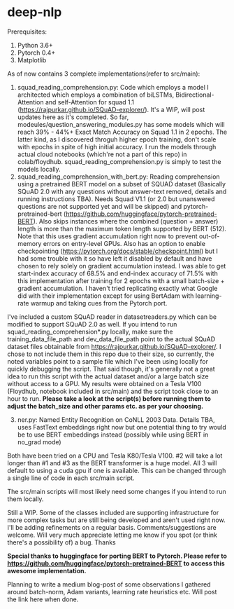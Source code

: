 # deep-nlp

Prerequisites:

1. Python 3.6+
2. Pytorch 0.4+
3. Matplotlib

As of now contains 3 complete implementations(refer to src/main):

1. squad_reading_comprehension.py: Code which employs a model I architected which employs a combination of biLSTMs, Bidirectional-Attention and self-Attention for squad 1.1 (https://rajpurkar.github.io/SQuAD-explorer/). It's a WIP, will post updates here as it's completed. So far, modeules/question_answering_modules.py has some models which will reach 39% - 44%+ Exact Match Accuracy on Squad 1.1 in 2 epochs. The latter kind, as I discovered throguh higher epoch training, don't scale with epochs in spite of high initial accuracy. I run the models through actual cloud notebooks (which're not a part of this repo) in colab/floydhub. squad_reading_comprehension.py is simply to test the models locally.
2. squad_reading_comprehension_with_bert.py: Reading comprehension using a pretrained BERT model on a subset of SQUAD  dataset (Basically SQuAD 2.0 with any questions without answer-text removed, details and running instructions TBA). Needs Squad V1.1 (or 2.0 but unanswered questions are not supported yet and will be skipped) and pytorch-pretrained-bert (https://github.com/huggingface/pytorch-pretrained-BERT). Also skips instances where the combined (question + answer) length is more than the maximum token length supported by BERT (512). Note that this uses gradient accumulation right now to prevent out-of-memory errors on entry-level GPUs. Also has an option to enable checkpointing (https://pytorch.org/docs/stable/checkpoint.html) but I had some trouble with it so have left it disabled by default and have chosen to rely solely on gradient accumulation instead. I was able to get start-index accuracy of 68.5% and end-index accuracy of 71.5% with this implementation after training for 2 epochs with a small batch-size + gradient accumulation. I haven't tried replicating exactly what Google did with their implementation except for using BertAdam with learning-rate warmup and taking cues from the Pytorch port.

I've included a custom SQuAD reader in datasetreaders.py which can be modified to support SQuAD 2.0 as well.
If you intend to run squad_reading_comprehension*.py locally, make sure the training_data_file_path and dev_data_file_path point to the actual SQuAD dataset files obtainable from https://rajpurkar.github.io/SQuAD-explorer/. I chose to not include them in this repo due to their size, so currently, the noted variables point to a sample file which I've been using locally for quickly debugging the script.
That said though, it's generally not a great idea to run this script with the actual dataset and/or a large batch size without access to a GPU. My results were obtained on a Tesla V100 (Floydhub, notebook included in src/main) and the script took close to an hour to run.
**Please take a look at the script(s) before running them to adjust the batch_size and other params etc. as per your choosing.**      

3. ner.py: Named Entity Recognition on CoNLL 2003 Data. Details TBA, uses FastText embeddings right now but one potential thing to try would be to use BERT embeddings instead (possibly while using BERT in no_grad mode)


Both have been tried on a CPU and Tesla K80/Tesla V100. #2 will take a lot longer than #1 and #3 as the BERT transformer is a huge model. All 3 will default to using a cuda gpu if one is available. This can be changed through a single line of code in each src/main script.

The src/main scripts will most likely need some changes if you intend to run them locally.

Still a WIP. Some of the classes included are supporting infrastructure for more complex tasks but are still being developed and aren't used right now. I'll be adding refinements on a regular basis. Comments/suggestions are welcome. Will very much appreciate letting me know if you spot (or think there's a possibility of) a bug. Thanks

**Special thanks to huggingface for porting BERT to Pytorch. Please refer to https://github.com/huggingface/pytorch-pretrained-BERT to access this awesome implementation.**  

Planning to write a medium blog-post of some observations I gathered around batch-norm, Adam variants, learning rate heuristics etc. Will post the link here when done.
